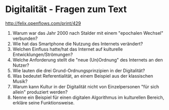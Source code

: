 # Digitalität - Fragen zum Text

http://felix.openflows.com/print/429

1. Warum war das Jahr 2000 nach Stalder mit einem "epochalen Wechsel" verbunden?
2. Wie hat das Smartphone die Nutzung des Internets verändert?
3. Welchen Einfluss hatte/hat das Internet auf kulturelle Entwicklungen/Strömungen?
4. Welche Anforderung stellt die "neue (Un)Ordnung" des Internets an den Nutzer?
5. Wie lauten die drei Grund-Ordnungsprinzipien in der Digitalität?
5. Was bedeutet Referentialität, an einem Beispiel aus der klassischen Musik?
6. Warum kann Kultur in der Digitalität nicht von Einzelpersonen "für sich allein" produziert werden?
7. Nenne ein Beispiel für einen digitalen Algorithmus im kulturellen Bereich, erkläre seine Funktionsweise.
